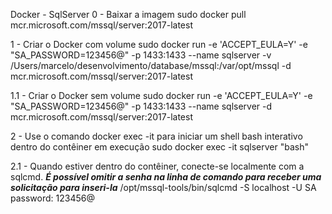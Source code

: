Docker - SqlServer
0 - Baixar a imagem
sudo docker pull mcr.microsoft.com/mssql/server:2017-latest

1 - Criar o Docker com volume
sudo docker run -e 'ACCEPT_EULA=Y' -e "SA_PASSWORD=123456@" -p 1433:1433 --name sqlserver -v /Users/marcelo/desenvolvimento/database/mssql:/var/opt/mssql -d mcr.microsoft.com/mssql/server:2017-latest

1.1 - Criar o Docker sem volume
sudo docker run -e 'ACCEPT_EULA=Y' -e "SA_PASSWORD=123456@" -p 1433:1433 --name sqlserver -d mcr.microsoft.com/mssql/server:2017-latest

2 - Use o comando docker exec -it para iniciar um shell bash interativo dentro do contêiner em execução
sudo docker exec -it sqlserver "bash"

2.1 - Quando estiver dentro do contêiner, conecte-se localmente com a sqlcmd.
	  ***É possível omitir a senha na linha de comando para receber uma solicitação para inseri-la***
/opt/mssql-tools/bin/sqlcmd -S localhost -U SA
password:  123456@
